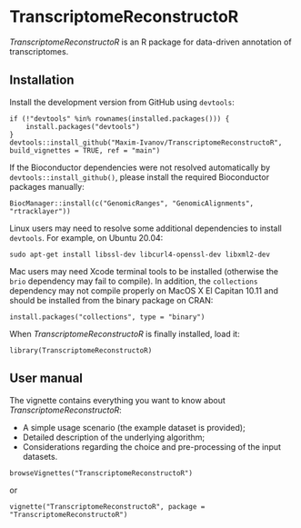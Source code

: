 # TranscriptomeReconstructoR

*TranscriptomeReconstructoR* is an R package for data-driven annotation of transcriptomes.

## Installation

Install the development version from GitHub using `devtools`:

```{r, eval = FALSE}
if (!"devtools" %in% rownames(installed.packages())) {
    install.packages("devtools")
}
devtools::install_github("Maxim-Ivanov/TranscriptomeReconstructoR", build_vignettes = TRUE, ref = "main")
```
If the Bioconductor dependencies were not resolved automatically by `devtools::install_github()`, please install the required Bioconductor packages manually:

```{r, eval = FALSE}
BiocManager::install(c("GenomicRanges", "GenomicAlignments", "rtracklayer"))
```
Linux users may need to resolve some additional dependencies to install `devtools`. For example, on Ubuntu 20.04:

```{bash, eval = FALSE}
sudo apt-get install libssl-dev libcurl4-openssl-dev libxml2-dev
```
Mac users may need Xcode terminal tools to be installed (otherwise the `brio` dependency may fail to compile). In addition, the `collections` dependency may not compile properly on MacOS X El Capitan 10.11 and should be installed from the binary package on CRAN:

```{r, eval = FALSE}
install.packages("collections", type = "binary")
```

When *TranscriptomeReconstructoR* is finally installed, load it:

```{r, eval = FALSE}
library(TranscriptomeReconstructoR)
```

## User manual

The vignette contains everything you want to know about *TranscriptomeReconstructoR*:

* A simple usage scenario (the example dataset is provided);
* Detailed description of the underlying algorithm;
* Considerations regarding the choice and pre-processing of the input datasets.

```{r, eval = FALSE}
browseVignettes("TranscriptomeReconstructoR")
```
or

```{r, eval = FALSE}
vignette("TranscriptomeReconstructoR", package = "TranscriptomeReconstructoR")
```
